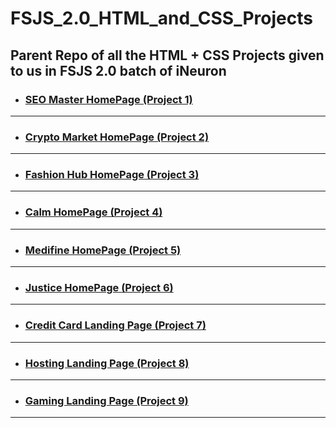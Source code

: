 # FSJS_2.0_HTML_and_CSS_Projects

## Parent Repo of all the HTML + CSS Projects given to us in FSJS 2.0 batch of iNeuron

- ### [SEO Master HomePage (Project 1)](https://github.com/vyomPundhir/SEO_Master_Homepage)

---

- ### [Crypto Market HomePage (Project 2)](https://github.com/vyomPundhir/Crypto_Market_Homepage)

---

- ### [Fashion Hub HomePage (Project 3)](https://github.com/vyomPundhir/Fashion_Hub_Homepage)

---

- ### [Calm HomePage (Project 4)](https://github.com/vyomPundhir/Calm_Homepage)

---

- ### [Medifine HomePage (Project 5)](https://github.com/vyomPundhir/Medifine_Homepage)

---

- ### [Justice HomePage (Project 6)](https://github.com/vyomPundhir/Justice_Homepage)

---

- ### [Credit Card Landing Page (Project 7)](https://github.com/vyomPundhir/Credit_Card_Landing_Page)

---

- ### [Hosting Landing Page (Project 8)](https://github.com/vyomPundhir/Hosting-Landing-Page)

---

- ### [Gaming Landing Page (Project 9)](https://github.com/vyomPundhir/Gaming-Landing-Page)

---

